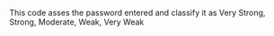 This code asses the password entered and classify it as Very Strong, Strong, Moderate, Weak, Very Weak

